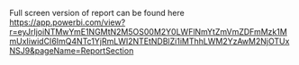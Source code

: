Full screen version of report can be found here
[https://app.powerbi.com/view?r=eyJrIjoiNTMwYmE1NGMtN2M5OS00M2Y0LWFlNmYtZmVmZDFmMzk1MmUxIiwidCI6ImQ4NTc1YjRmLWI2NTEtNDBlZi1iMThhLWM2YzAwM2NjOTUxNSJ9&pageName=ReportSection
](https://app.powerbi.com/view?r=eyJrIjoiNTMwYmE1NGMtN2M5OS00M2Y0LWFlNmYtZmVmZDFmMzk1MmUxIiwidCI6ImQ4NTc1YjRmLWI2NTEtNDBlZi1iMThhLWM2YzAwM2NjOTUxNSJ9&pageName=ReportSection)
